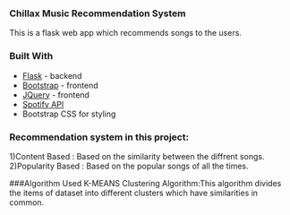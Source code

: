 

### Chillax Music Recommendation System

This is a flask web app which recommends songs to the users.

### Built With
* [Flask](https://flask.palletsprojects.com/en/1.1.x/) - backend
* [Bootstrap](https://getbootstrap.com) - frontend
* [JQuery](https://jquery.com) - frontend
* [Spotify API](https://developer.spotify.com/documentation/web-api/)
*  Bootstrap CSS for styling

### Recommendation system in this project:

1)Content Based : Based on the similarity between the diffrent songs.
2)Popularity Based : Based on the popular songs of all the times.


###Algorithm Used
K-MEANS Clustering Algorithm:This algorithm divides the items of dataset into different clusters which have similarities in common.



